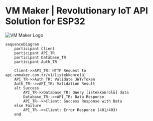 # VM Maker | Revolutionary IoT API Solution for ESP32

![VM Maker Logo](https://vmmaker.com/github/img/vmmaker.png)

```mermaid
sequenceDiagram
    participant Client
    participant API_TR
    participant Database_TR
    participant Auth_TR

    Client->>API_TR: HTTP Request to api.vmmaker.com.tr/v1/[istekkonrolü]
    API_TR->>Auth_TR: Validate JWT/Token
    Auth_TR-->>API_TR: Validation Result
    alt Success
        API_TR->>Database_TR: Query [istekkonrolü] data
        Database_TR-->>API_TR: Data Response
        API_TR-->>Client: Success Response with Data
    else Failure
        API_TR-->>Client: Error Response (401/403)
    end
```
